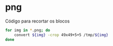 # png

Código para recortar os blocos

```sh
for img in *.png; do
    convert ${img} -crop 49x49+5+5 /tmp/${img}
done
```